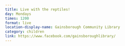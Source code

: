 ```yaml
---
title: Live with the reptiles!
day: Mondays
times: 1200
format: live
location-display-name: Gainsborough Community Library
category: children
link: https://www.facebook.com/gainsboroughlibrary/
---
```


